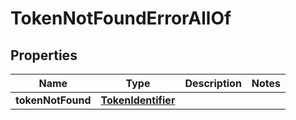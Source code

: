 

# TokenNotFoundErrorAllOf


## Properties

Name | Type | Description | Notes
------------ | ------------- | ------------- | -------------
**tokenNotFound** | [**TokenIdentifier**](TokenIdentifier.md) |  | 



